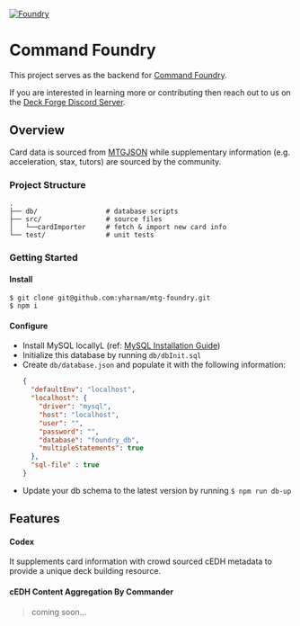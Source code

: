 <a href="foundry.gg"><img src="https://foundry.gg/wp-content/uploads/2019/07/logo150.png" title="Foundry" alt="Foundry"></a>

# Command Foundry
This project serves as the backend for [Command Foundry](foundry.gg).

If you are interested in learning more or contributing then reach out to us on the [Deck Forge Discord Server](https://discord.gg/fxv6e2d).


## Overview
Card data is sourced from [MTGJSON](mtgjson.com) while supplementary information (e.g. acceleration, stax, tutors) are sourced by the community.

### Project Structure
    .
    ├── db/                 # database scripts
    ├── src/                # source files
    │   └──cardImporter     # fetch & import new card info
    └── test/               # unit tests

### Getting Started
#### Install
```shell
$ git clone git@github.com:yharnam/mtg-foundry.git
$ npm i
```

#### Configure
* Install MySQL locallyL (ref: [MySQL Installation Guide](https://dev.mysql.com/doc/mysql-installation-excerpt/8.0/en/))
* Initialize this database by running `db/dbInit.sql`
* Create `db/database.json` and populate it with the following information:
    ```json
    {
      "defaultEnv": "localhost",
      "localhost": {
        "driver": "mysql",
        "host": "localhost",
        "user": "",
        "password": "",
        "database": "foundry_db",
        "multipleStatements": true
      },
      "sql-file" : true
    }
    ```
* Update your db schema to the latest version by running `$ npm run db-up`


## Features
#### Codex
It supplements card information with crowd sourced cEDH metadata to provide a unique deck building resource.

#### cEDH Content Aggregation By Commander
> coming soon...
